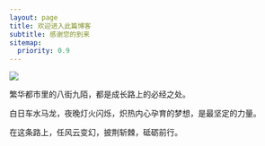 ```yaml
---
layout: page
title: 欢迎进入此篇博客
subtitle: 感谢您的到来
sitemap:
  priority: 0.9
---
```


<img src="{{ '/assets/img/timg.gif' | prepend: site.baseurl }}" id="about-img">

<div id="describe-text">
	<p>繁华都市里的八街九陌，都是成长路上的必经之处。</p>
  <p>白日车水马龙，夜晚灯火闪烁，炽热内心孕育的梦想，是最坚定的力量。</p>
  <p>在这条路上，任风云变幻，披荆斩棘，砥砺前行。</p>
	
</div>